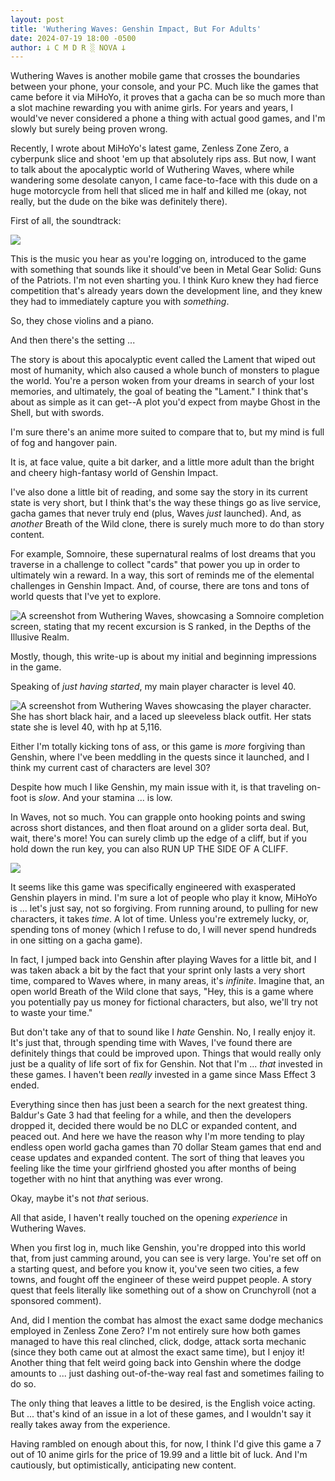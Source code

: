 ```yaml
---
layout: post
title: 'Wuthering Waves: Genshin Impact, But For Adults'
date: 2024-07-19 18:00 -0500
author: 𐕣 C M D R ░ NOVA 𐕣
---
```



Wuthering Waves is another mobile game that crosses the boundaries between your phone, your console, and your PC. Much like the games that came before it via MiHoYo, it proves that a gacha can be so much more than a slot machine rewarding you with anime girls. For years and years, I would've never considered a phone a thing with actual good games, and I'm slowly but surely being proven wrong.

Recently, I wrote about MiHoYo's latest game, Zenless Zone Zero, a cyberpunk slice and shoot 'em up that absolutely rips ass. But now, I want to talk about the apocalyptic world of Wuthering Waves, where while wandering some desolate canyon, I came face-to-face with this dude on a huge motorcycle from hell that sliced me in half and killed me (okay, not really, but the dude on the bike was definitely there).

First of all, the soundtrack:

[![](https://markdown-videos-api.jorgenkh.no/youtube/mglYS2zftVM?si=2qJICXm-JK0fDJIH)](https://youtu.be/mglYS2zftVM?si=2qJICXm-JK0fDJIH)

This is the music you hear as you're logging on, introduced to the game with something that sounds like it should've been in Metal Gear Solid: Guns of the Patriots. I'm not even sharting you. I think Kuro knew they had fierce competition that's already years down the development line, and they knew they had to immediately capture you with *something*.

So, they chose violins and a piano.

And then there's the setting ...

The story is about this apocalyptic event called the Lament that wiped out most of humanity, which also caused a whole bunch of monsters to plague the world. You're a person woken from your dreams in search of your lost memories, and ultimately, the goal of beating the "Lament." I think that's about as simple as it can get--A plot you'd expect from maybe Ghost in the Shell, but with swords.

I'm sure there's an anime more suited to compare that to, but my mind is full of fog and hangover pain.

It is, at face value, quite a bit darker, and a little more adult than the bright and cheery high-fantasy world of Genshin Impact.

I've also done a little bit of reading, and some say the story in its current state is very short, but I think that's the way these things go as live service, gacha games that never truly end (plus, Waves *just* launched). And, as *another* Breath of the Wild clone, there is surely much more to do than story content.

For example, Somnoire, these supernatural realms of lost dreams that you traverse in a challenge to collect "cards" that power you up in order to ultimately win a reward. In a way, this sort of reminds me of the elemental challenges in Genshin Impact. And, of course, there are tons and tons of world quests that I've yet to explore.

![A screenshot from Wuthering Waves, showcasing a Somnoire completion screen, stating that my recent excursion is S ranked, in the Depths of the Illusive Realm.](/img/posts/waves/complete.png)

Mostly, though, this write-up is about my initial and beginning impressions in the game.

Speaking of *just having started*, my main player character is level 40.

![A screenshot from Wuthering Waves showcasing the player character. She has short black hair, and a laced up sleeveless black outfit. Her stats state she is level 40, with hp at 5,116.](/img/posts/waves/level_up.png)

Either I'm totally kicking tons of ass, or this game is *more* forgiving than Genshin, where I've been meddling in the quests since it launched, and I think my current cast of characters are level 30?

Despite how much I like Genshin, my main issue with it, is that traveling on-foot is *slow*. And your stamina ... is low.

In Waves, not so much. You can grapple onto hooking points and swing across short distances, and then float around on a glider sorta deal. But, wait, there's more! You can surely climb up the edge of a cliff, but if you hold down the run key, you can also RUN UP THE SIDE OF A CLIFF.

[![](https://markdown-videos-api.jorgenkh.no/youtube/BOacUoKZuLc?si=FisIAD3CxaHopyr0)](https://youtu.be/BOacUoKZuLc?si=FisIAD3CxaHopyr0)

It seems like this game was specifically engineered with exasperated Genshin players in mind. I'm sure a lot of people who play it know, MiHoYo is ... let's just say, not so forgiving. From running around, to pulling for new characters, it takes *time*. A lot of time. Unless you're extremely lucky, or, spending tons of money (which I refuse to do, I will never spend hundreds in one sitting on a gacha game).

In fact, I jumped back into Genshin after playing Waves for a little bit, and I was taken aback a bit by the fact that your sprint only lasts a very short time, compared to Waves where, in many areas, it's *infinite*. Imagine that, an open world Breath of the Wild clone that says, "Hey, this is a game where you potentially pay us money for fictional characters, but also, we'll try not to waste your time."

But don't take any of that to sound like I *hate* Genshin. No, I really enjoy it. It's just that, through spending time with Waves, I've found there are definitely things that could be improved upon. Things that would really only just be a quality of life sort of fix for Genshin. Not that I'm ... *that* invested in these games. I haven't been *really* invested in a game since Mass Effect 3 ended.

Everything since then has just been a search for the next greatest thing. Baldur's Gate 3 had that feeling for a while, and then the developers dropped it, decided there would be no DLC or expanded content, and peaced out. And here we have the reason why I'm more tending to play endless open world gacha games than 70 dollar Steam games that end and cease updates and expanded content. The sort of thing that leaves you feeling like the time your girlfriend ghosted you after months of being together with no hint that anything was ever wrong.

Okay, maybe it's not *that* serious.

All that aside, I haven't really touched on the opening *experience* in Wuthering Waves.

When you first log in, much like Genshin, you're dropped into this world that, from just camming around, you can see is very large. You're set off on a starting quest, and before you know it, you've seen two cities, a few towns, and fought off the engineer of these weird puppet people. A story quest that feels literally like something out of a show on Crunchyroll (not a sponsored comment).

And, did I mention the combat has almost the exact same dodge mechanics employed in Zenless Zone Zero? I'm not entirely sure how both games managed to have this real clinched, click, dodge, attack sorta mechanic (since they both came out at almost the exact same time), but I enjoy it! Another thing that felt weird going back into Genshin where the dodge amounts to ... just dashing out-of-the-way real fast and sometimes failing to do so.

The only thing that leaves a little to be desired, is the English voice acting. But ... that's kind of an issue in a lot of these games, and I wouldn't say it really takes away from the experience.

Having rambled on enough about this, for now, I think I'd give this game a 7 out of 10 anime girls for the price of 19.99 and a little bit of luck. And I'm cautiously, but optimistically, anticipating new content.
